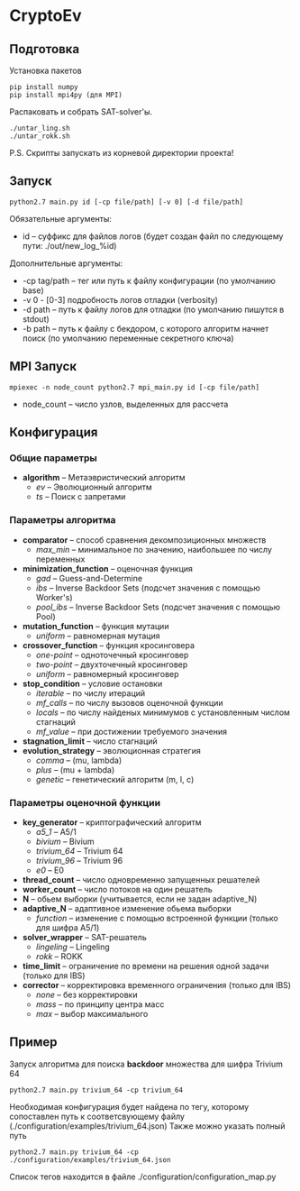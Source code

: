 # CryptoEv

## Подготовка
Установка пакетов
```
pip install numpy
pip install mpi4py (для MPI)
```
Распаковать и собрать SAT-solver'ы.
```
./untar_ling.sh
./untar_rokk.sh
```
P.S. Скрипты запускать из корневой директории проекта!

## Запуск
```
python2.7 main.py id [-cp file/path] [-v 0] [-d file/path]
```

Обязательные аргументы:
* id – суффикс для файлов логов (будет создан файл по следующему пути: ./out/new_log_%id)

Дополнительные аргументы:
* -cp tag/path – тег или путь к файлу конфигурации (по умолчанию base)
* -v 0 - [0-3] подробность логов отладки (verbosity)
* -d path – путь к файлу логов для отладки (по умолчанию пишутся в stdout)
* -b path – путь к файлу с бекдором, с которого алгоритм начнет поиск (по умолчанию переменные секретного ключа)

## MPI Запуск
```
mpiexec -n node_count python2.7 mpi_main.py id [-cp file/path]
```
* node_count – число узлов, выделенных для рассчета

## Конфигурация
### Общие параметры
* **algorithm** – Метаэвристический алгоритм
  - *ev* – Эволюционный алгоритм
  - *ts* – Поиск с запретами
### Параметры алгоритма
* **comparator** – способ сравнения декомпозиционных множеств
  - *max_min* – минимальное по значению, наибольшее по числу переменных
* **minimization_function** – оценочная функция
  - *gad* – Guess-and-Determine
  - *ibs* – Inverse Backdoor Sets (подсчет значения с помощью Worker's)
  - *pool_ibs* – Inverse Backdoor Sets (подсчет значения с помощью Pool)
* **mutation_function** – функция мутации
  - *uniform* – равномерная мутация
* **crossover_function** – функция кросинговера
  - *one-point* – одноточечный кросинговер
  - *two-point* – двухточечный кросинговер
  - *uniform* – равномерный кросинговер
* **stop_condition** – условие остановки
  - *iterable* – по числу итераций
  - *mf_calls* – по числу вызовов оценочной функции
  - *locals* – по числу найденых минимумов с установленным числом стагнаций
  - *mf_value* – при достижении требуемого значения
* **stagnation_limit** – число стагнаций
* **evolution_strategy** – эволюционная стратегия
  - *comma* – (mu, lambda)
  - *plus* – (mu + lambda)
  - *genetic* – генетический алгоритм (m, l, c)
### Параметры оценочной функции
* **key_generator** – криптографический алгоритм
  - *a5_1* – A5/1
  - *bivium* – Bivium
  - *trivium_64* – Trivium 64
  - *trivium_96* – Trivium 96
  - *e0* – E0
* **thread_count** – число одновременно запущенных решателей
* **worker_count** – число потоков на один решатель
* **N** – обьем выборки (учитывается, если не задан adaptive_N)
* **adaptive_N** – адаптивное изменение обьема выборки
  - *function* – изменение с помощью встроенной функции (только для шифра A5/1)
* **solver_wrapper** – SAT-решатель
  - *lingeling* – Lingeling
  - *rokk* – ROKK
* **time_limit** – ограничение по времени на решения одной задачи (только для IBS)
* **corrector** – корректировка временного ограничения (только для IBS)
  - *none* – без корректировки
  - *mass* – по принципу центра масс
  - *max* – выбор максимального

## Пример
Запуск алгоритма для поиска **backdoor** множества для шифра Trivium 64
```
python2.7 main.py trivium_64 -cp trivium_64
```
Необходимая конфигурация будет найдена по тегу, которому сопоставлен путь к соответсвующему файлу (./configuration/examples/trivium_64.json)
Также можно указать полный путь
```
python2.7 main.py trivium_64 -cp ./configuration/examples/trivium_64.json
```
Список тегов находится в файле ./configuration/configuration_map.py